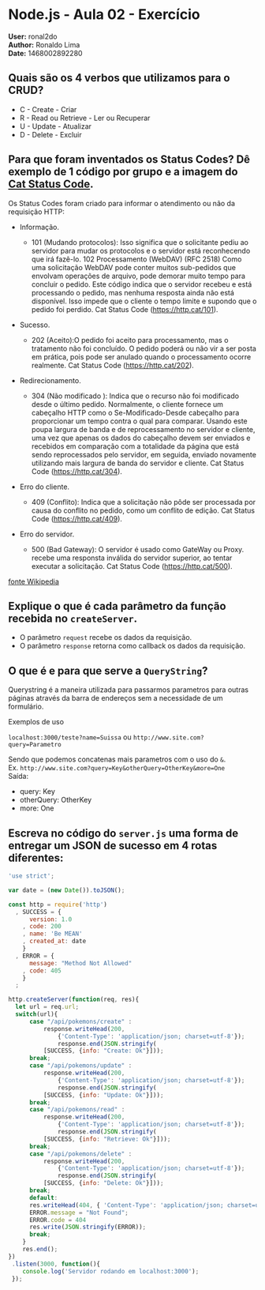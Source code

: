 
# Node.js - Aula 02 - Exercício
**User:** ronal2do   
**Author:** Ronaldo Lima   
**Date:**  1468002892280   

## Quais são os 4 verbos que utilizamos para o CRUD?
 
* C - Create - Criar   
* R - Read ou Retrieve - Ler ou Recuperar    
* U - Update - Atualizar    
* D - Delete - Excluir    

## Para que foram inventados os Status Codes? Dê exemplo de 1 código por grupo e a imagem do [Cat Status Code](https://http.cat).

Os Status Codes foram criado  para informar o atendimento ou não da requisição HTTP:       

  * Informação.
    - 101 (Mudando protocolos): Isso significa que o solicitante pediu ao servidor para mudar os protocolos e o servidor está reconhecendo que irá fazê-lo. 102 Processamento (WebDAV) (RFC 2518) Como uma solicitação WebDAV pode conter muitos sub-pedidos que envolvam operações de arquivo, pode demorar muito tempo para concluir o pedido. Este código indica que o servidor recebeu e está processando o pedido, mas nenhuma resposta ainda não está disponível. Isso impede que o cliente o tempo limite e supondo que o pedido foi perdido. Cat Status Code (https://http.cat/101).

  * Sucesso.
    - 202 (Aceito):O pedido foi aceito para processamento, mas o tratamento não foi concluído. O pedido poderá ou não vir a ser posta em prática, pois pode ser anulado quando o processamento ocorre realmente. Cat Status Code  (https://http.cat/202).

  * Redirecionamento.
    - 304 (Não modificado ): Indica que o recurso não foi modificado desde o último pedido. Normalmente, o cliente fornece um cabeçalho HTTP como o Se-Modificado-Desde cabeçalho para proporcionar um tempo contra o qual para comparar. Usando este poupa largura de banda e de reprocessamento no servidor e cliente, uma vez que apenas os dados do cabeçalho devem ser enviados e recebidos em comparação com a totalidade da página que está sendo reprocessados ​​pelo servidor, em seguida, enviado novamente utilizando mais largura de banda do servidor e cliente. Cat Status Code (https://http.cat/304).

  * Erro do cliente.
    - 409 (Conflito): Indica que a solicitação não pôde ser processada por causa do conflito no pedido, como um conflito de edição. Cat Status Code (https://http.cat/409).

  * Erro do servidor.
    - 500 (Bad Gateway): O servidor é usado como GateWay ou Proxy. recebe uma responsta inválida do servidor superior, ao tentar executar a solicitação. Cat Status Code (https://http.cat/500).

[fonte Wikipedia](https://pt.wikipedia.org/wiki/Lista_de_c%C3%B3digos_de_status_HTTP)

## Explique o que é cada parâmetro da função recebida no `createServer`.

*  O parâmetro `request` recebe os dados da requisição.      
*  O parâmetro `response` retorna como callback os dados da requisição.

## O que é e para que serve a `QueryString`?

Querystring é a maneira utilizada para passarmos parametros para outras páginas através da barra de endereços sem a necessidade de um formulário.
     
Exemplos de uso      

`localhost:3000/teste?name=Suissa` ou `http://www.site.com?query=Parametro`

Sendo que podemos concatenas mais parametros com o uso do `&`.    
Ex. `http://www.site.com?query=Key&otherQuery=OtherKey&more=One`  
Saída:   
*  query: Key   
*  otherQuery: OtherKey   
*  more: One   

## Escreva no código do `server.js` uma forma de entregar um JSON de sucesso em 4 rotas diferentes:


```js      
'use strict';

var date = (new Date()).toJSON();

const http = require('http')
  , SUCCESS = {
      version: 1.0
    , code: 200
    , name: 'Be MEAN'
    , created_at: date
    }
  , ERROR = {
      message: "Method Not Allowed"
    , code: 405
    }
  ;

http.createServer(function(req, res){
  let url = req.url;
  switch(url){
      case "/api/pokemons/create" :
          response.writeHead(200, 
              {'Content-Type': 'application/json; charset=utf-8'});
              response.end(JSON.stringify(
          [SUCCESS, {info: "Create: Ok"}]));
      break;
      case "/api/pokemons/update" :
          response.writeHead(200, 
              {'Content-Type': 'application/json; charset=utf-8'});
              response.end(JSON.stringify(
          [SUCCESS, {info: "Update: Ok"}]));
      break;
      case "/api/pokemons/read" :
          response.writeHead(200, 
              {'Content-Type': 'application/json; charset=utf-8'});
              response.end(JSON.stringify(
          [SUCCESS, {info: "Retrieve: Ok"}]));
      break;
      case "/api/pokemons/delete" :
          response.writeHead(200, 
              {'Content-Type': 'application/json; charset=utf-8'});
              response.end(JSON.stringify(
          [SUCCESS, {info: "Delete: Ok"}]));
      break;
      default:
      res.writeHead(404, { 'Content-Type': 'application/json; charset=utf-8' });
      ERROR.message = "Not Found";
      ERROR.code = 404
      res.write(JSON.stringify(ERROR));
      break;
    }
    res.end();
})
 .listen(3000, function(){
    console.log('Servidor rodando em localhost:3000');
 });

```